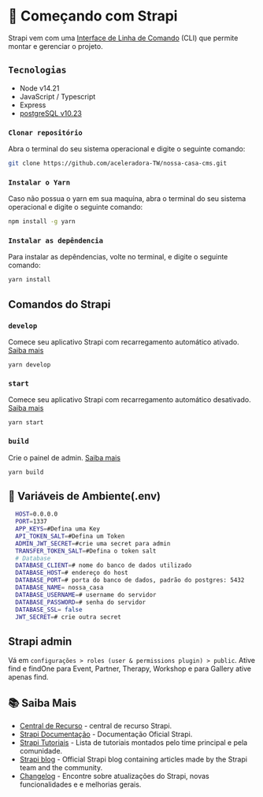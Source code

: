 # 🚀 Começando com Strapi

  Strapi vem com uma [Interface de Linha de Comando](https://docs.strapi.io/developer-docs/latest/developer-resources/cli/CLI.html) (CLI) que permite montar e gerenciar o projeto.

## `Tecnologias`

- Node v14.21
- JavaScript / Typescript
- Express
- [postgreSQL v10.23](https://www.postgresql.org/download/)

### `Clonar repositório`

  Abra o terminal do seu sistema operacional e digite o seguinte comando:

  ```bash
  git clone https://github.com/aceleradora-TW/nossa-casa-cms.git
  ```
  ### `Instalar o Yarn`

  Caso não possua o yarn em sua maquína, abra o terminal do seu sistema operacional e digite o seguinte comando:

  ```bash
  npm install -g yarn
  ```
  
 ### `Instalar as depêndencia`
 
 Para instalar as depêndencias, volte no terminal, e digite o seguinte comando:
 
  ```bash
  yarn install
  ```

##  Comandos do Strapi
### `develop`

Comece seu aplicativo Strapi com recarregamento automático ativado. [Saiba mais](https://docs.strapi.io/developer-docs/latest/developer-resources/cli/CLI.html#strapi-develop)

```
yarn develop
```

### `start`

Comece seu aplicativo Strapi com recarregamento automático desativado. [Saiba mais](https://docs.strapi.io/developer-docs/latest/developer-resources/cli/CLI.html#strapi-start)

```
yarn start
```

### `build`

Crie o painel de admin. [Saiba mais](https://docs.strapi.io/developer-docs/latest/developer-resources/cli/CLI.html#strapi-build)

```
yarn build
```

## 🔧 Variáveis de Ambiente(.env)
```bash
  HOST=0.0.0.0
  PORT=1337
  APP_KEYS=#Defina uma Key
  API_TOKEN_SALT=#Defina um Token
  ADMIN_JWT_SECRET=#crie uma secret para admin
  TRANSFER_TOKEN_SALT=#Defina o token salt
  # Database
  DATABASE_CLIENT=# nome do banco de dados utilizado
  DATABASE_HOST=# endereço do host
  DATABASE_PORT=# porta do banco de dados, padrão do postgres: 5432
  DATABASE_NAME= nossa_casa
  DATABASE_USERNAME=# username do servidor
  DATABASE_PASSWORD=# senha do servidor
  DATABASE_SSL= false
  JWT_SECRET=# crie outra secret

```

## Strapi admin
Vá em `configurações > roles (user & permissions plugin) > public`.
Ative find e findOne para Event, Partner, Therapy, Workshop e para Gallery ative apenas find.


## 📚 Saiba Mais

- [Central de Recurso](https://strapi.io/resource-center) - central de recurso Strapi.
- [Strapi Documentação](https://docs.strapi.io) - Documentação Oficial Strapi.
- [Strapi Tutoriais](https://strapi.io/tutorials) - Lista de tutoriais montados pelo time principal e pela comunidade.
- [Strapi blog](https://docs.strapi.io) - Official Strapi blog containing articles made by the Strapi team and the community.
- [Changelog](https://strapi.io/changelog) - Encontre sobre atualizações do Strapi, novas funcionalidades e e melhorias gerais.


